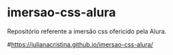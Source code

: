 # imersao-css-alura
Repositório referente a imersão css ofericido pela Alura.

#https://julianacristina.github.io/imersao-css-alura/

